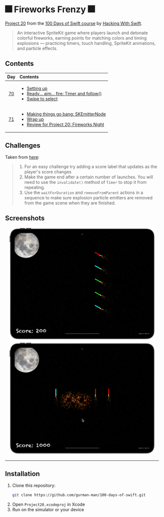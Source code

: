 # 🎆 Fireworks Frenzy 🎆

[Project 20](https://www.hackingwithswift.com/read/20/overview) from the [100 Days of Swift course](https://www.hackingwithswift.com/100) by [Hacking With Swift](https://www.hackingwithswift.com/).

>An interactive SpriteKit game where players launch and detonate colorful fireworks, earning points for matching colors and timing explosions — practicing timers, touch handling, SpriteKit animations, and particle effects.

## Contents

|                      Day                      | Contents                                                                                                                                                                                                                                                                                    |
|:---------------------------------------------:|:--------------------------------------------------------------------------------------------------------------------------------------------------------------------------------------------------------------------------------------------------------------------------------------------|
| [70](https://www.hackingwithswift.com/100/70) | <ul><li>[Setting up](https://www.hackingwithswift.com/read/20/1/setting-up)</li><li>[Ready... aim... fire: Timer and follow()](https://www.hackingwithswift.com/read/20/2)</li><li>[Swipe to select](https://www.hackingwithswift.com/read/20/3)</li></ul>                                  |
| [71](https://www.hackingwithswift.com/100/71) | <ul><li>[Making things go bang: SKEmitterNode](https://www.hackingwithswift.com/read/20/4)</li><li>[Wrap up](https://www.hackingwithswift.com/read/20/5)</li><li>[Review for Project 20: Fireworks Night](https://www.hackingwithswift.com/review/hws/project-20-fireworks-night)</li></ul> |


## Challenges

Taken from [here](https://www.hackingwithswift.com/read/20/5):

>1. For an easy challenge try adding a score label that updates as the player's score changes
>2. Make the game end after a certain number of launches. You will need to use the `invalidate()` method of `Timer` to stop it from repeating.
>3. Use the `waitForDuration` and `removeFromParent` actions in a sequence to make sure explosion particle emitters are removed from the game scene when they are finished.

## Screenshots

<div align="center">
  <img src="./Screenshots/1.png" alt="Main screen" width="490">
  <img src="./Screenshots/2.png" alt="Main screen - explosion" width="490">
</div>

---

## Installation

1. Clone this repository:  
   ```bash
   git clone https://github.com/gurman-man/100-days-of-swift.git
   ```
2. Open `Project20.xcodeproj` in Xcode
3. Run on the simulator or your device
